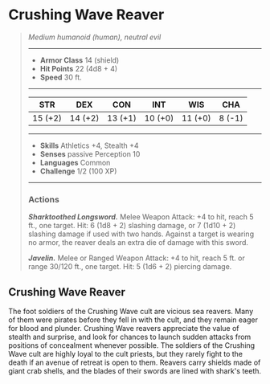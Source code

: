 # Crushing Wave Reaver
>*Medium humanoid (human), neutral evil*
>___
>- **Armor Class** 14 (shield)
>- **Hit Points** 22 (4d8 + 4)
>- **Speed** 30 ft.
>___
>|STR|DEX|CON|INT|WIS|CHA|
>|:---:|:---:|:---:|:---:|:---:|:---:|
>|15 (+2)|14 (+2)|13 (+1)|10 (+0)|11 (+0)|8 (-1)|
>___
>- **Skills** Athletics +4, Stealth +4
>- **Senses** passive Perception 10
>- **Languages** Common
>- **Challenge** 1/2 (100 XP)
>___
>### Actions
>***Sharktoothed Longsword.*** Melee Weapon Attack: +4 to hit, reach 5 ft., one target. Hit: 6 (1d8 + 2) slashing damage, or 7 (1d10 + 2) slashing damage if used with two hands. Against a target is wearing no armor, the reaver deals an extra die of damage with this sword.  
>
>***Javelin.*** Melee  or Ranged Weapon Attack: +4 to hit, reach 5 ft. or range 30/120 ft., one target. Hit: 5 (1d6 + 2) piercing damage.
## Crushing Wave Reaver
The foot soldiers of the Crushing Wave cult are vicious sea reavers. Many of them were pirates before they fell in with the cult, and they remain eager for blood and plunder. Crushing Wave reavers appreciate the value of stealth and surprise, and look for chances to launch sudden attacks from positions of concealment whenever possible. The soldiers of the Crushing Wave cult are highly loyal to the cult priests, but they rarely fight to the death if an avenue of retreat is open to them.
Reavers carry shields made of giant crab shells, and the blades of their swords are lined with shark's teeth.